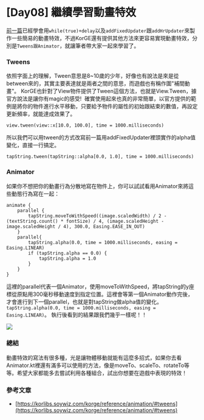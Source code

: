 # [Day08] 繼續學習動畫特效
[前一篇](https://yayachang.github.io/ithome2020/day7)已經學會用```while(true)+delay```以及```addFixedUpdater```跟```addHrUpdater```來製作一些簡易的動畫特效，不過KorGE還有提供其他方法來更容易實現動畫特效，分別是```Tweens跟Animator```，就讓筆者帶大家一起來學習了。

### Tweens
依照字面上的理解，Tween意思是8~10歲的少年，好像也有說法是來是從between來的，其實主要表達就是兩者之間的意思，而遊戲也有稱作圍"補間動畫"。
KorGE也針對了View物件提供了Tween這個方法，也就是View.Tween，據官方說法是讓你有magic的感受! 
確實使用起來也真的非常簡單，以官方提供的範例是將你的物件進行水平移動，只要給予物件的屬性的初始跟結束的數值，再設定更新頻率，就能達成效果了。
```
view.tween(view::x[10.0, 100.0], time = 1000.milliseconds)
```
所以我們可以用tween的方式改寫前一篇用addFixedUpdater裡頭實作的alpha值變化，直接一行搞定。
```
tapString.tween(tapString::alpha[0.0, 1.0], time = 1000.milliseconds)
```

### Animator
如果你不想把你的動畫行為分散地寫在物件上，你可以試試看用Animator來將這些動態行為寫在一起：
```
animate {
    parallel {
        tapString.moveToWithSpeed((image.scaledWidth) / 2 - (textString.count() * fontSize) / 4, (image.scaledHeight - image.scaledHeight / 4), 300.0, Easing.EASE_IN_OUT)
    }
    parallel{
        tapString.alpha(0.0, time = 1000.milliseconds, easing = Easing.LINEAR)
        if (tapString.alpha == 0.0) {
            tapString.alpha = 1.0
        }
    }
}
```
這裡的parallel代表一個Animator，使用moveToWithSpeed，將tapString的y座標從原點用300毫秒移動速度到指定位置。這裡會等第一個Animator動作完後，才會進行到下一個parallel，也就是對tapString做alpha值的變化。```tapString.alpha(0.0, time = 1000.milliseconds, easing = Easing.LINEAR)```。
執行後看到的結果跟我們幾乎一樣呢！！

![](https://cdn-images-1.medium.com/max/640/1*EoaSpLCgKemuYpLTXh0EZw.gif)

### 總結
動畫特效的寫法有很多種，光是讓物體移動就能有這麼多招式，如果你去看Animator.kt裡還有滿多可以使用的方法，像是moveTo、scaleTo、rotateTo等等。希望大家都能多去嘗試利用各種組合，試出你想要在遊戲中表現的特效！

### 參考文章
* [https://korlibs.soywiz.com/korge/reference/animation/#tweens](https://korlibs.soywiz.com/korge/reference/animation/#tweens)
